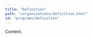 ```yaml
---
title: "Definition"
path: "/organizations/definition.html"
id: "programs/definition"
---
```


Content.
